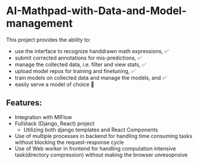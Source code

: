 # AI-Mathpad-with-Data-and-Model-management

This project provides the ability to:
- use the interface to recognize handdrawn math expressions, :white_check_mark: 
- submit corrected annotations for mis-predictions,          :white_check_mark:   
- manage the collected data, i.e. filter and view stats,     :white_check_mark:
- upload model repos for training and finetuning,            ✅
- train models on collected data and  manage the models, and ✅
- easily serve a model of choice      🔲

## Features:
- Integration with MlFlow
- Fullstack (Django, React) project
  - Utilizing both django templates and React Components
- Use of multiple processes in backend for handling time consuming tasks without blocking the request-response cycle
- Use of Web worker in frontend for handling computation intensive task(directory compression) without making the browser unresopnsive


